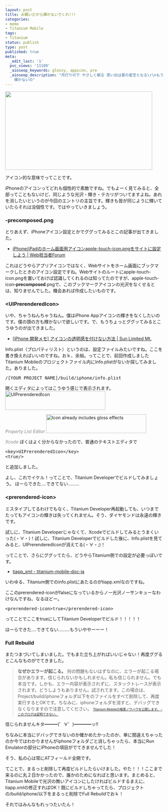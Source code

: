 ```yaml
---
layout: post
title: お願いだから輝かないでくれ!!!
categories:
- memo
- Titanium Mobile
tags:
- Titanium
status: publish
type: post
published: true
meta:
  _edit_last: '1'
  pvc_views: '11180'
  _aioseop_keywords: glossy, appicon, pre
  _aioseop_description: "月灯りの下 やさしく眠る 思い出は夏の星空となる\r\nもう帰らない 帰れない\r\nあなたのそば以外で私輝かないの\r\n輝けないの
    輝かないの"
---
```

<img class="alignnone size-full wp-image-2673" title="ipon" src="/static/blog/2011/03/ipon.png" alt="" width="470" height="250" />

アイコン的な意味でってことです。

iPhoneのアイコンってどれも個性的で素敵ですね。でもよーく見てみると、全部ってこともないけど、同じような光沢・輝き・テカリがついてますよね。あれを消したいというのが今回のエントリの主旨です。輝きも皆が同じように輝いていたらそれは没個性です。ではやっていきましょう。

<!--more-->
<h3>-precomposed.png</h3>
とりあえず、iPhoneアイコン設定とかでググってみるとこの記事が出てきました。
<ul>
	<li><a href="http://web-tan.forum.impressrd.jp/e/2010/06/15/8178">iPhone/iPadのホーム画面用アイコンapple-touch-icon.pngをサイトに設定しよう | Web担当者Forum</a></li>
</ul>
これはどうやらアプリアイコンではなく、Webサイトをホーム画面にブックマークしたときのアイコン設定ですね。Webサイトのルートにapple-touch-icon.pngを置いておけば認識してくれるのは知ってたのですが、apple-touch-icon<strong>-precomposed</strong>.pngで、このブックマークアイコンの光沢をなくせるとは、知りませんでした。機会あれば作成したいものです。
<h3>&lt;UIPrerenderedIcon&gt;</h3>
いや、ちゃうねんちゃうねん。僕はiPhone Appアイコンの輝きをなくしたいのです。僕の頭の方も輝かないで欲しいです。で、もうちょっとググッてみるとこうゆうのが出てきました。
<ul>
	<li><a href="http://blog.syuhari.jp/archives/966">[iPhone 開発メモ] アイコンの透明感を付けない方法 | Sun Limited Mt.</a></li>
</ul>
Info.plist（プロパティリスト）というのは、設定ファイルみたいですね。ここを書き換えればいいのですね。おｋ、余裕。ってことで、前回作成しましたTitanium Mobileのプロジェクトファイル内にInfo.plistがないか探してみました。ありました。
<pre>/[YOUR_PROJECT_NAME]/build/iphone/info.plist</pre>
開くエディタによってはこうゆう感じで表示されます。

<img class="fig" title="property_list_editor" src="/static/blog/2011/03/property_list_editor.png" alt="UIPrerenderedIcon" width="320" height="60" />

<em><span style="color: #888888;">Property List Editor
</span></em>
<img class="fig" title="xcode" src="/static/blog/2011/03/xcode.png" alt="Icon already includes gloss effects" width="320" height="60" />

<em><span style="color: #888888;">Xcode
</span></em>
ぼくはよく分からなかったので、普通のテキストエディタで
<pre>&lt;key&gt;UIPrerenderedIcon&lt;/key&gt;
&lt;true/&gt;</pre>
と追加しました。

よし、これでイケル！ってことで、Titanium Developerでビルドしてみましょう。
ほーらできた....できてない.........
<h3>&lt;prerendered-icon&gt;</h3>
ミスタイプしてるわけでもなく、Titanium Developer再起動しても、いつまでたってもアイコンの輝きは失ってくれません。そう、ダイヤモンドは永遠の輝きです。

試しに、Titanium Developerじゃなくて、Xcodeでビルドしてみるとうまくいった(・∀・)！試しに、Titanium Developerでビルドした後に、Info.plistを見てみると、UIPrerenderedIconが消えてる(・∀・;)！

ってことで、さらにググッてたら、どうやらTitanium側での設定が必要っぽいです。
<ul>
	<li><a href="http://code.google.com/p/titanium-mobile-doc-ja/wiki/tiapp_xml">tiapp_xml - titanium-mobile-doc-ja</a></li>
</ul>
いわゆる、Titanium側でのinfo.plistにあたるのがtiapp.xmlなのですね。

ここのprerendered-iconがfalseになっているからノー光沢ノーサンキューなわけなんですね、なるほどー。
<pre>&lt;prerendered-icon&gt;true&lt;/prerendered-icon&gt;</pre>
ってことでここをtrueにしてTitanium Developerでビルド！！！！！

ほーらできた....できてない.........もういややーーー！
<h3>Full Rebuild</h3>
またつまづいてしまいました。でもまた立ち上がればいいじゃない！再度ググるとこんなものがでてきました。
<blockquote><strong>なぜかエラーが起こる。</strong>
何の問題もないはずなのに、エラーが起こる場合があります。信じられないかもしれません。私も信じられません。でも本当です。しかも、エラー内容が表示されずに、スタックトレースが表示されます。どうしようもありません。試されてます。この場合は、Project/build/iphoneフォルダ以下をのファイルをすべて削除して、再度実行するとOKです。ちなみに、iphoneフォルダを消すと、デバッグできなくなりますので注意してください。
<span style="font-size: x-small;"><a href="http://d.hatena.ne.jp/shunsuk/20110304/1299229674"> Titanium Mobileの暗黒ノウハウを公開します。 - このブログは証明できない。</a></span></blockquote>
信じられませんキタ━━━(゜∀゜)━━━━ッ!!

ちなみに本当にデバッグできないのか確かめたかったのか、単に間違えちゃったのか今ではわかりませんがiphoneフォルダごと消しちゃったら、本当にRun Emulatorの部分にiPhoneの項目がでてきませんでした！

そう、私の心は常にATフィールド全開です。

てことで、まるっと削除して再度ビルドしたらいけました。やた！！！ここまで来るのに丸２日かかったので、誰かのためになればと思います。まとめると、Titanium Mobileで光沢の無いアイコンにしたければビルドするまえに、tiapp.xmlの修正すればOK！既にビルドしちゃってたら、プロジェクトの/build/iphone/以下をまるっと削除でFull Rebuildでおｋ！

それではみんなもれっつたいたん！
